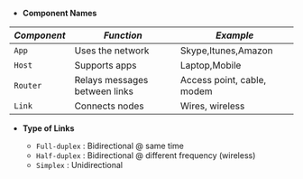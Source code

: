 * **Component Names**


*Component* | *Function* | *Example*
--- | --- | ---
`App` | Uses the network | Skype,Itunes,Amazon
`Host` | Supports apps | Laptop,Mobile
`Router` | Relays messages between links | Access point, cable, modem
`Link` | Connects nodes | Wires, wireless

* **Type of Links**

  - `Full-duplex` : Bidirectional @ same time
  - `Half-duplex` : Bidirectional @ different frequency (wireless)
  - `Simplex` : Unidirectional


